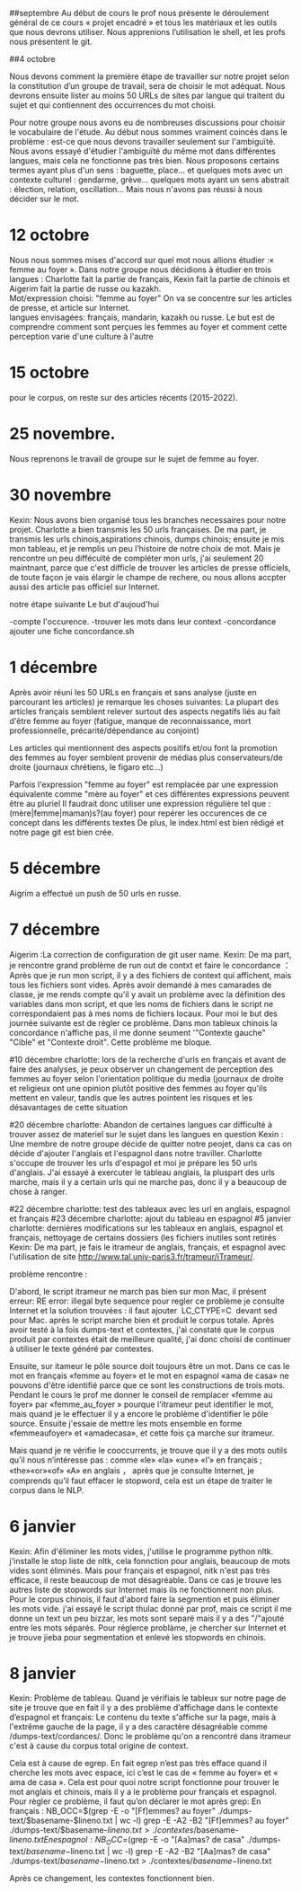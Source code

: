 ##septembre
Au début de cours le prof nous présente le déroulement général de ce cours « projet encadré » et tous les matériaux et les outils que nous devrons utiliser. 
Nous apprenions l’utilisation le shell, et les profs nous présentent le git. 

##4 octobre
 
Nous devons comment la première étape de travailler sur notre projet selon la constitution d’un groupe de travail, sera de choisir le mot adéquat. Nous devrons ensuite lister au moins 50 URLs de sites par langue qui traitent du sujet et qui contiennent des occurrences du mot choisi.  
 
Pour notre groupe nous avons eu de nombreuses discussions pour choisir le vocabulaire de l'étude. Au début nous sommes vraiment coincés dans le problème : est-ce que nous devons travailler seulement sur l'ambiguïté. Nous avons essayé d'étudier l'ambiguïté du même mot dans différentes langues, mais cela ne fonctionne pas très bien. 
 Nous proposons certains termes ayant plus d'un sens : baguette, place...  et quelques mots avec un contexte culturel : gendarme, grève... quelques mots ayant un sens abstrait : élection, relation, oscillation... Mais nous n'avons pas réussi à nous décider sur le mot.


# 12 octobre
Nous nous sommes mises d'accord sur quel mot nous allions étudier :« femme au foyer ». Dans notre groupe nous décidions à étudier en trois langues : Charlotte fait la partie de français, Kexin fait la partie de chinois et Aigerim fait la partie de russe ou kazakh.  
Mot/expression choisi: "femme au foyer"
On va se concentre sur les articles de presse, et article sur Internet.  
langues envisagées: français, mandarin, kazakh ou russe. 
Le but est de comprendre comment sont perçues les femmes au foyer et comment cette perception varie d'une culture à l'autre

# 15 octobre
pour le corpus, on reste sur des articles récents (2015-2022). 

# 25 novembre.

Nous reprenons le travail de groupe sur le sujet de femme au foyer.

# 30 novembre
Kexin: 
Nous avons bien organisé tous les branches necessaires pour notre projet. Charlotte a bien transmis les 50 urls françaises.
De ma part, je transmis les urls chinois,aspirations chinois, dumps chinois; ensuite je mis mon tableau, et je remplis un peu l’histoire de notre choix de mot.
Mais je rencontre un peu difféculté de compléter mon urls, j'ai seulement 20 maintnant, parce que c'est difficle de trouver les articles de presse officiels, de toute façon je vais élargir le champe de rechere, ou nous allons accpter aussi des article pas officiel sur Internet.

notre étape suivante
Le but d'aujoud'hui

-compte l'occurence.
-trouver les mots dans leur context
-concordance ajouter une fiche concordance.sh

# 1 décembre
Après avoir réuni les 50 URLs en français et sans analyse (juste en parcourant les articles) je remarque les choses suivantes:
La plupart des articles français semblent relever surtout des aspects negatifs liés au fait d'être femme au foyer (fatigue, manque de reconnaissance, mort professionnelle, précarité/dépendance au conjoint) 

Les articles qui mentionnent des aspects positifs et/ou font la promotion des femmes au foyer semblent provenir de médias plus conservateurs/de droite (journaux chrétiens, le figaro etc...) 

Parfois l'expression "femme au foyer" est remplacée par une expression équivalente comme "mère au foyer" et ces différentes expressions peuvent être au pluriel
Il faudrait donc utiliser une expression régulière tel que :
(mère|femme|maman)s?(au foyer)
pour repérer les occurences de ce concept dans les différents textes
De plus, le index.html est bien rédigé et notre page git est bien crée.

# 5 décembre 
Aigrim a effectué un push de 50 urls en russe. 
# 7 décembre 
Aigerim :La correction de configuration de git user name.
Kexin: De ma part, je rencontre grand problème de run out de contxt et faire le concordance ： Après que je run mon script, il y a des fichiers de context qui affichent, mais tous les fichiers sont vides.
Après avoir demandé à mes camarades de classe, je me rends compte qu'il y avait un problème avec la définition  des variables dans mon script, et que les noms de fichiers dans le script ne correspondaient pas à mes noms de fichiers locaux. Pour moi le but des journée suivante est de règler ce problème.
Dans mon tableux chinois la concordance n'affiche pas, il me donne seument '"Contexte gauche"	"Cible" et	"Contexte droit". Cette problème me bloque. 

#10 décembre
charlotte: lors de la recherche d'urls en français et avant de faire des analyses, je peux observer un changement de perception des femmes au foyer selon l'orientation politique du media (journaux de droite et religieux ont une opinion plutôt positive des femmes au foyer qu'ils mettent en valeur, tandis que les autres pointent les risques et les désavantages de cette situation

#20 décembre
charlotte: Abandon de certaines langues car difficulté à trouver assez de materiel sur le sujet dans les langues en question
Kexin : Une membre de notre groupe décide de quitter notre peojet, dans ca cas on décide d'ajouter l'anglais et l'espagnol dans notre traviller. Charlotte s'occupe de trouver les urls d'espagol et moi je prépare les 50 urls d'anglais. J'ai essayé à exercuter le tableau anglais, la pluspart des urls marche, mais il y a certain urls qui ne marche pas, donc il y a beaucoup de chose à ranger. 

#22 décembre
charlotte: test des tableaux avec les url en anglais, espagnol et français
#23 décembre
charlotte: ajout du tableau en espagnol
#5 janvier
charlotte: dernières modifications sur les tableaux en anglais, espagnol et français, nettoyage de certains dossiers (les fichiers inutiles sont retirés
Kexin: De ma part, je fais le itrameur de anglais, français, et espagnol avec l'utilisation de site http://www.tal.univ-paris3.fr/trameur/iTrameur/. 

problème rencontre : 

D'abord, le script itrameur ne march pas bien sur mon Mac,  il présent erreur: 
RE error: illegal byte sequence
pour regler ce problème je consulte Internet et la solution trouvées : il faut ajouter  LC_CTYPE=C  devant sed pour Mac.
après le script marche bien et produit le corpus totale.
Après avoir testé à la fois dumps-text et contextes, j'ai constaté que le corpus produit par contextes était de meilleure qualité, j'ai donc choisi de continuer à utiliser le texte généré par contextes.

 Ensuite, sur itameur le pôle source doit toujours être un mot. Dans ce cas le mot en français «femme au foyer» et le mot en espagnol «ama de casa» ne pouvons d'être identifié parce que ce sont  les constructions de trois mots. Pendant le cours le prof me donner le conseil de remplacer  «femme au foyer» par «femme_au_foyer » pourque l'itrameur peut identifier le mot, mais quand je le effectuer  il y a encore le problème d'identifier le  pôle source. Ensuite j'essaie de mettre les mots ensemble en forme «femmeaufoyer» et «amadecasa», et cette fois ça marche sur itrameur. 
 
 Mais quand je re vérifie le cooccurrents, je trouve que il y a des mots outils qu’il nous n’intéresse pas : comme «le» «la» «une» «l’» en français ; «the»«or»«of» «A» en anglais ， après que je consulte Internet, je comprends qu’il faut effacer le stopword, cela est un étape de traiter le corpus dans le NLP.
 
# 6 janvier
 Kexin: 
 Afin d'éliminer les mots vides, j'utilise le programme python nltk. j'installe le stop liste de nltk, cela fonnction pour anglais, beaucoup de mots vides sont éliminés. 
 Mais pour français et espagnol, nitk n'est pas très efficace, il reste beaucoup de mot désagréable. Dans ce cas je trouve les autres liste de stopwords sur Internet mais ils ne fonctionnent non plus. 
 Pour le corpus chinois, il faut d'abord faire la segmention et puis éliminer les mots vide. j'ai essayé le script thulac donné par prof, mais ce script il me donne un text un peu bizzar, les mots sont separé mais il y a des "/"ajouté entre les mots séparés.
 Pour réglerce problàme, je chercher sur Internet et je trouve jieba pour segmentation et enlevé les stopwords en chinois. 

# 8 janvier 
Kexin: 
Problème de tableau. 
Quand je vérifiais le tableux sur notre page de site je trouve que en fait il y a des problème d’affichage dans le contexte d’espagnol et français: Le contenu du texte s'affiche sur la page, mais à l'extrême gauche de la page, il y a des caractère désagréable comme /dumps-text/cordances/. Donc le problème qu'on a rencontré dans itrameur c'est à cause du corpus total origine de context. 

Cela est à cause de egrep. 
En fait egrep n’est pas très efface  quand il cherche les mots avec espace, ici c’est le cas de « femme au foyer» et « ama de casa ». Cela est pour quoi notre script fonctionne pour trouver le mot anglais et chinois,  mais il y a le problème pour français et espagnol. 
 Pour règler ce problème, il faut qu’on déclarer le mot après grep: 
En français : 
NB_OCC=$(grep -E -o "[Ff]emmes? au foyer" ./dumps-text/$basename-$lineno.txt | wc -l)
grep -E -A2 -B2 "[Ff]emmes? au foyer" ./dumps-text/$basename-$lineno.txt > ./contextes/$basename-$lineno.txt
En espagnol : 
NB_OCC=$(grep -E -o "[Aa]mas? de casa" ./dumps-text/$basename-$lineno.txt | wc -l)
grep -E -A2 -B2 "[Aa]mas? de casa" ./dumps-text/$basename-$lineno.txt > ./contextes/$basename-$lineno.txt

Après ce changement, les contextes fonctionnent bien. 


















